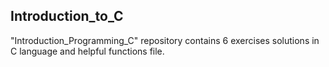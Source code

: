 ## Introduction_to_C
"Introduction_Programming_C" repository contains 6 exercises solutions in C language and helpful functions file.

